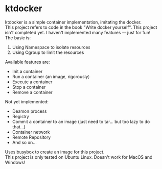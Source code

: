 # ktdocker
ktdocker is a simple container implementation, imitating the docker.  
This project refers to code in the book "Write docker yourself".
This project isn't completed yet. I haven't implemented many features -- just for fun!  
The basic is: 
1. Using Namespace to isolate resources
2. Using Cgroup to limit the resources
  
Available features are:  
- Init a container  
- Run a container (an image, rigorously)  
- Execute a container  
- Stop a container  
- Remove a container
  
Not yet implemented:  
- Deamon process
- Registry
- Commit a container to an image (just need to tar... but too lazy to do that...)  
- Container network  
- Remote Repository
- And so on...

Uses busybox to create an image for this project.  
This project is only tested on Ubuntu Linux. Doesn't work for MacOS and Windows!
